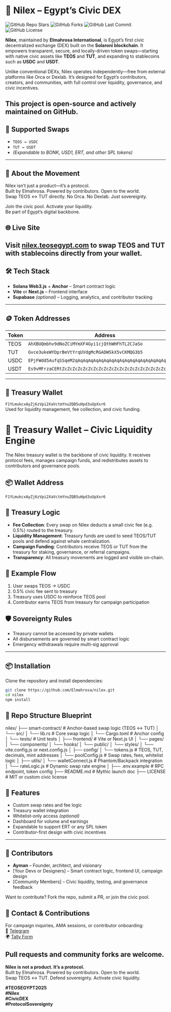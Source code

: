 # 🌊 Nilex – Egypt’s Civic DEX
![GitHub Repo Stars](https://img.shields.io/github/stars/Elmahrosa/Nilex?style=social)
![GitHub Forks](https://img.shields.io/github/forks/Elmahrosa/Nilex?style=social)
![GitHub Last Commit](https://img.shields.io/github/last-commit/Elmahrosa/Nilex)
![GitHub License](https://img.shields.io/github/license/Elmahrosa/Nilex)

**Nilex**, maintained by **Elmahrosa International**, is Egypt’s first civic decentralized exchange (DEX) built on the **Solaroni blockchain**. It empowers transparent, secure, and locally-driven token swaps—starting with native civic assets like **TEOS** and **TUT**, and expanding to stablecoins such as **USDC** and **USDT**.

Unlike conventional DEXs, Nilex operates independently—free from external platforms like Orca or Dexlab. It’s designed for Egypt’s contributors, creators, and communities, with full control over liquidity, governance, and civic incentives.

This project is open-source and actively maintained on GitHub.
---
## 🔁 Supported Swaps

- `TEOS ↔ USDC`  
- `TUT ↔ USDT`  
- *(Expandable to BONK, USD1, ERT, and other SPL tokens)*
---
## 🧠 About the Movement

Nilex isn’t just a product—it’s a protocol.  
Built by Elmahrosa. Powered by contributors. Open to the world.  
Swap TEOS ↔ TUT directly. No Orca. No Dexlab. Just sovereignty.

Join the civic pool. Activate your liquidity.  
Be part of Egypt’s digital backbone.

## 🌐 Live Site

Visit [nilex.teosegypt.com](https://nilex.teosegypt.com) to swap TEOS and TUT with stablecoins directly from your wallet.
---
## 🛠️ Tech Stack

- **Solana Web3.js** + **Anchor** – Smart contract logic  
- **Vite** or **Next.js** – Frontend interface  
- **Supabase** *(optional)* – Logging, analytics, and contributor tracking
---
## 🪙 Token Addresses

| Token | Address |
|-------|---------|
| TEOS  | `AhXBUQmbhv9dNoZCiMYmXF4Gyi1cjQthWHFhTL2CJaSo`  
| TUT   | `Gvce3ukeWYDprBeVtYrqUVdgMcRGADWSkX5vCKMQG3b5`  
| USDC  | `EPjFWdd5AufqSSqeM2qAqAqAqAqAqAqAqAqAqAqAqAqAqAqAqAqAqAqAqAq`  
| USDT  | `Es9vMFrzaCERtZcZcZcZcZcZcZcZcZcZcZcZcZcZcZcZcZcZcZcZcZcZc`  

---

## 🔐 Treasury Wallet

`F1YLmukcxAyZj6zVpi2XaVctmYnuZQB5uHpd3uUpXxr6`  
Used for liquidity management, fee collection, and civic funding.

# 🔐 Treasury Wallet – Civic Liquidity Engine

The Nilex treasury wallet is the backbone of civic liquidity. It receives protocol fees, manages campaign funds, and redistributes assets to contributors and governance pools.

## 📦 Wallet Address

`F1YLmukcxAyZj6zVpi2XaVctmYnuZQB5uHpd3uUpXxr6`

## 🧠 Treasury Logic

- **Fee Collection**: Every swap on Nilex deducts a small civic fee (e.g. 0.5%) routed to the treasury.
- **Liquidity Management**: Treasury funds are used to seed TEOS/TUT pools and defend against whale centralization.
- **Campaign Funding**: Contributors receive TEOS or TUT from the treasury for staking, governance, or referral campaigns.
- **Transparency**: All treasury movements are logged and visible on-chain.

## 🔄 Example Flow

1. User swaps TEOS → USDC  
2. 0.5% civic fee sent to treasury  
3. Treasury uses USDC to reinforce TEOS pool  
4. Contributor earns TEOS from treasury for campaign participation

## 🛡️ Sovereignty Rules

- Treasury cannot be accessed by private wallets  
- All disbursements are governed by smart contract logic  
- Emergency withdrawals require multi-sig approval
---

## 📦 Installation

Clone the repository and install dependencies:
```bash
git clone https://github.com/Elmahrosa/nilex.git
cd nilex
npm install
```
## 🧱 Repo Structure Blueprint
nilex/
├── smart-contract/       # Anchor-based swap logic (TEOS ↔ TUT)
│   └── src/
│       └── lib.rs        # Core swap logic
│   └── Cargo.toml        # Anchor config
│   └── tests/            # Unit tests
│
├── frontend/             # Vite or Next.js UI
│   └── pages/
│   └── components/
│   └── hooks/
│   └── public/
│   └── styles/
│   └── vite.config.js or next.config.js
│
├── config/
│   └── tokens.js         # TEOS, TUT, decimals, mint addresses
│   └── poolConfig.js     # Swap rates, fees, whitelist logic
│
├── utils/
│   └── walletConnect.js  # Phantom/Backpack integration
│   └── rateLogic.js      # Dynamic swap rate engine
│
├── .env.example          # RPC endpoint, token config
├── README.md             # Mythic launch doc
├── LICENSE               # MIT or custom civic license

## 🚀 Features

- Custom swap rates and fee logic  
- Treasury wallet integration  
- Whitelist-only access *(optional)*  
- Dashboard for volume and earnings  
- Expandable to support ERT or any SPL token  
- Contributor-first design with civic incentives
---
## 👥 Contributors

- **Ayman** – Founder, architect, and visionary  
- [Your Devs or Designers] – Smart contract logic, frontend UI, campaign design  
- [Community Members] – Civic liquidity, testing, and governance feedback

Want to contribute? Fork the repo, submit a PR, or join the civic pool.

## 📣 Contact & Contributions

For campaign inquiries, AMA sessions, or contributor onboarding:  
📨 [Telegram]( https://t.me/Elmahrosapi)  
🌍 [Tally Form](https://tally.so/r/mDL7Yb)

Pull requests and community forks are welcome.
---
**Nilex is not a product. It’s a protocol.**  
Built by Elmahrosa. Powered by contributors. Open to the world.  
Swap TEOS ↔ TUT. Defend sovereignty. Activate civic liquidity.

**#TEOSEGYPT2025**  
**#Nilex**  
**#CivicDEX**  
**#ProtocolSovereignty**

